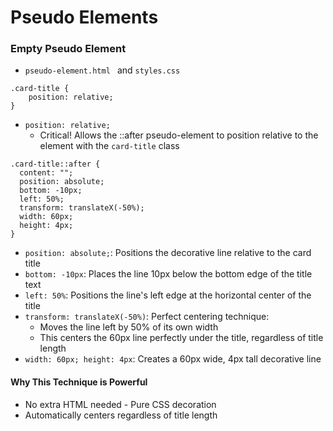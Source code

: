 # Pseudo Elements

### Empty Pseudo Element
- `pseudo-element.html ` and `styles.css`
```
.card-title {
    position: relative;
}
```
- `position: relative;`
    -  Critical! Allows the ::after pseudo-element to position relative to the element with the `card-title` class

```
.card-title::after {
  content: "";
  position: absolute;
  bottom: -10px;
  left: 50%;
  transform: translateX(-50%);
  width: 60px;
  height: 4px;
}
```
- `position: absolute;`: Positions the decorative line relative to the card title
- `bottom: -10px`: Places the line 10px below the bottom edge of the title text
- `left: 50%`: Positions the line's left edge at the horizontal center of the title
- `transform: translateX(-50%)`: Perfect centering technique:
    - Moves the line left by 50% of its own width
    - This centers the 60px line perfectly under the title, regardless of title length
- `width: 60px; height: 4px`: Creates a 60px wide, 4px tall decorative line

#### Why This Technique is Powerful
- No extra HTML needed - Pure CSS decoration
- Automatically centers regardless of title length